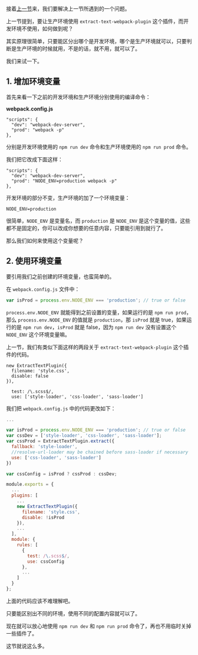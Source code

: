 接着[上一节](https://www.rails365.net/articles/webpack-3-ling-ji-chu-ru-men-jiao-cheng-12-ru-he-shi-yong-mo-kuai-re-ti-huan-hmr-lai-chu-li-css)来，我们要解决上一节所遇到的一个问题。

上一节提到，要让生产环境使用 `extract-text-webpack-plugin` 这个插件，而开发环境不使用，如何做到呢？

其实原理很简单，只要能区分出哪个是开发环境，哪个是生产环境就可以，只要判断是生产环境的时候就用，不是的话，就不用，就可以了。

我们来试一下。

## 1. 增加环境变量

首先来看一下之前的开发环境和生产环境分别使用的编译命令：

**webpack.config.js**

```
"scripts": {
  "dev": "webpack-dev-server",
  "prod": "webpack -p"
},
```

分别是开发环境使用的 `npm run dev` 命令和生产环境使用的 `npm run prod` 命令。

我们把它改成下面这样：

```
"scripts": {
  "dev": "webpack-dev-server",
  "prod": "NODE_ENV=production webpack -p"
},
```

开发环境的部分不变，生产环境的加了一个环境变量：

```
NODE_ENV=production
```

很简单，`NODE_ENV` 是变量名，而 `production` 是 `NODE_ENV` 是这个变量的值，这些都不是固定的，你可以改成你想要的任意内容，只要能引用到就行了。

那么我们如何来使用这个变量呢？

## 2. 使用环境变量

要引用我们之前创建的环境变量，也蛮简单的。

在 `webpack.config.js` 文件中：

``` javascript
var isProd = process.env.NODE_ENV === 'production'; // true or false
```

`process.env.NODE_ENV` 就能得到之前设置的变量，如果运行的是 `npm run prod`，那么 `process.env.NODE_ENV` 的值就是 `production`，那 `isProd` 就是 true，如果运行的是 `npm run dev`，`isProd` 就是 false，因为 `npm run dev` 没有设置这个 `NODE_ENV` 这个环境变量嘛。

上一节，我们有类似下面这样的两段关于 `extract-text-webpack-plugin` 这个插件的代码。

```
new ExtractTextPlugin({
  filename: 'style.css',
  disable: false
}),

  test: /\.scss$/,
  use: ['style-loader', 'css-loader', 'sass-loader']
```

我们把 `webpack.config.js` 中的代码更改如下：

``` javascript
...

var isProd = process.env.NODE_ENV === 'production'; // true or false
var cssDev = ['style-loader', 'css-loader', 'sass-loader'];
var cssProd = ExtractTextPlugin.extract({
  fallback: 'style-loader',
  //resolve-url-loader may be chained before sass-loader if necessary
  use: ['css-loader', 'sass-loader']
})

var cssConfig = isProd ? cssProd : cssDev;

module.exports = {
  ...
  plugins: [
    ...
    new ExtractTextPlugin({
      filename: 'style.css',
      disable: !isProd
    }),
    ...
  ],
  module: {
    rules: [
      {
        test: /\.scss$/,
        use: cssConfig
      },
      ...
    ]
  }
};

```

上面的代码应该不难理解吧。

只要能区别出不同的环境，使用不同的配置内容就可以了。

现在就可以放心地使用 `npm run dev` 和 `npm run prod` 命令了，再也不用临时关掉一些插件了。

这节就说这么多。
